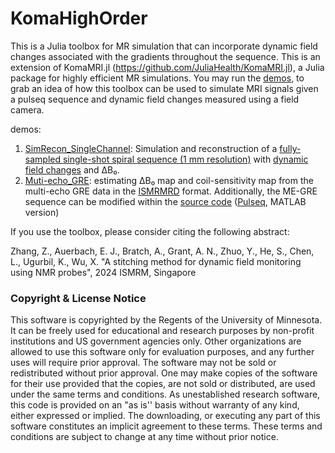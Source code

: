 # KomaHighOrder

This is a Julia toolbox for MR simulation that can incorporate dynamic field changes associated with the gradients throughout the sequence.
This is an extension of KomaMRI.jl (https://github.com/JuliaHealth/KomaMRI.jl), a Julia package for highly efficient MR simulations.
You may run the [demos](https://github.com/BennyZhang-Codes/KomaHighOrder/blob/master/demo), to grab an idea of how this toolbox can be used to simulate MRI signals given a pulseq sequence and dynamic field changes measured using a field camera.

demos: 
1. [SimRecon_SingleChannel](https://github.com/BennyZhang-Codes/KomaHighOrder/blob/master/demo/SimRecon_SingleChannel.jl): Simulation and reconstruction of a [fully-sampled single-shot spiral sequence (1 mm resolution)](https://github.com/BennyZhang-Codes/KomaHighOrder/blob/master/demo/Sequence/1mm_R1.seq) with [dynamic field changes](https://github.com/BennyZhang-Codes/KomaHighOrder/blob/master/demo/DynamicFields/1mm_R1.mat) and ΔB₀.
2. [Muti-echo_GRE](https://github.com/BennyZhang-Codes/KomaHighOrder/blob/master/demo/Muti-echo_GRE): estimating ΔB₀ map and coil-sensitivity map from the multi-echo GRE data in the [ISMRMRD](https://github.com/ismrmrd/ismrmrd) format. Additionally, the ME-GRE sequence can be modified within the [source code](https://github.com/BennyZhang-Codes/KomaHighOrder/blob/master/demo/Muti-echo_GRE/pulseq) ([Pulseq](https://github.com/pulseq/pulseq), MATLAB version)

If you use the toolbox, please consider citing the following abstract:

Zhang, Z., Auerbach, E. J., Bratch, A., Grant, A. N., Zhuo, Y., He, S., Chen, L., Ugurbil, K., Wu, X. "A stitching method for dynamic field monitoring using NMR probes", 2024 ISMRM, Singapore

### Copyright & License Notice

This software is copyrighted by the Regents of the University of Minnesota. It can be freely used for educational and research purposes by non-profit institutions and US government agencies only.
Other organizations are allowed to use this software only for evaluation purposes, and any further uses will require prior approval. The software may not be sold or redistributed without prior approval.
One may make copies of the software for their use provided that the copies, are not sold or distributed, are used under the same terms and conditions.
As unestablished research software, this code is provided on an "as is'' basis without warranty of any kind, either expressed or implied.
The downloading, or executing any part of this software constitutes an implicit agreement to these terms. These terms and conditions are subject to change at any time without prior notice.
